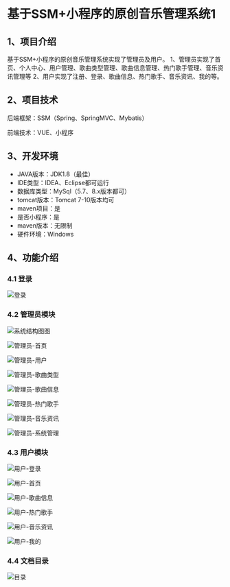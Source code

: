 # 基于SSM+小程序的原创音乐管理系统1



## 1、项目介绍

基于SSM+小程序的原创音乐管理系统实现了管理员及用户。
1、管理员实现了首页、个人中心、用户管理、歌曲类型管理、歌曲信息管理、热门歌手管理、音乐资讯管理等
2、用户实现了注册、登录、歌曲信息、热门歌手、音乐资讯、我的等。

## 2、项目技术

后端框架：SSM（Spring、SpringMVC、Mybatis）

前端技术：VUE、小程序

## 3、开发环境

- JAVA版本：JDK1.8（最佳）
- IDE类型：IDEA、Eclipse都可运行
- 数据库类型：MySql（5.7、8.x版本都可） 
- tomcat版本：Tomcat 7-10版本均可
- maven项目：是
- 是否小程序：是
- maven版本：无限制
- 硬件环境：Windows


## 4、功能介绍

### 4.1 登录

![登录](https://www.codemarket.fun/202408032026576.png)

### 4.2 管理员模块

![系统结构图图](https://www.codemarket.fun/202408032029088.png)

![管理员-首页](https://www.codemarket.fun/202408032029962.png)

![管理员-用户](https://www.codemarket.fun/202408032029059.png)

![管理员-歌曲类型](https://www.codemarket.fun/202408032029428.png)

![管理员-歌曲信息](https://www.codemarket.fun/202408032029581.png)

![管理员-热门歌手](https://www.codemarket.fun/202408032029971.png)

![管理员-音乐资讯](https://www.codemarket.fun/202408032029039.png)

![管理员-系统管理](https://www.codemarket.fun/202408032029008.png)

### 4.3 用户模块

![用户-登录](https://www.codemarket.fun/202408032029698.png)

![用户-首页](https://www.codemarket.fun/202408032029574.png)

![用户-歌曲信息](https://www.codemarket.fun/202408032029468.png)

![用户-热门歌手](https://www.codemarket.fun/202408032029527.png)

![用户-音乐资讯](https://www.codemarket.fun/202408032029650.png)

![用户-我的](https://www.codemarket.fun/202408032029520.png)

### 4.4 文档目录

![目录](https://www.codemarket.fun/202408032029557.png)
